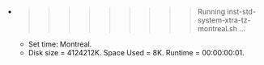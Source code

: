 * >>>>>>>>> Running inst-std-system-xtra-tz-montreal.sh ...
  * Set time: Montreal.
  * Disk size = 4124212K. Space Used = 8K. Runtime = 00:00:00:01.
